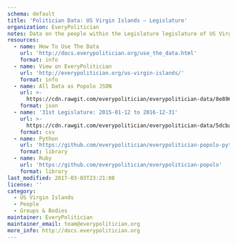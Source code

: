 ```yaml
---
schema: default
title: 'Politician Data: US Virgin Islands — Legislature'
organization: EveryPolitician
notes: Data on the people within the Legislature legislature of US Virgin Islands.
resources:
  - name: How To Use The Data
    url: 'http://docs.everypolitician.org/use_the_data.html'
    format: info
  - name: View on EveryPolitician
    url: 'http://everypolitician.org/us-virgin-islands/'
    format: info
  - name: All Data as Popolo JSON
    url: >-
      https://cdn.rawgit.com/everypolitician/everypolitician-data/8e896b15cce056999bfccbb18749716611001914/data/US_Virgin_Islands/Legislature/ep-popolo-v1.0.json
    format: json
  - name: '31st Legislature: 2015-01-12 to 2016-12-31'
    url: >-
      https://cdn.rawgit.com/everypolitician/everypolitician-data/5dcbaa3052f9a67307812772264665b7aa6dbeb3/data/US_Virgin_Islands/Legislature/term-2014.csv
    format: csv
  - name: Python
    url: 'https://github.com/everypolitician/everypolitician-popolo-python'
    format: library
  - name: Ruby
    url: 'https://github.com/everypolitician/everypolitician-popolo'
    format: library
last_modified: 2017-03-03T23:21:08
license: ''
category:
  - US Virgin Islands
  - People
  - Groups & Bodies
maintainer: EveryPolitician
maintainer_email: team@everypolitician.org
more_info: http://docs.everypolitician.org
---
```

